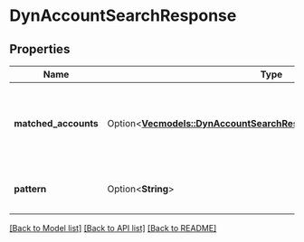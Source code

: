 # DynAccountSearchResponse

## Properties

Name | Type | Description | Notes
------------ | ------------- | ------------- | -------------
**matched_accounts** | Option<[**Vec<models::DynAccountSearchResponseMatchedAccountsInner>**](dynAccountSearchResponse_matchedAccounts_inner.md)> | Contains a series of objects that pertain to the account information requested. | [optional]
**pattern** | Option<**String**> | Displays the searchPattern used for the request. | [optional]

[[Back to Model list]](../README.md#documentation-for-models) [[Back to API list]](../README.md#documentation-for-api-endpoints) [[Back to README]](../README.md)
